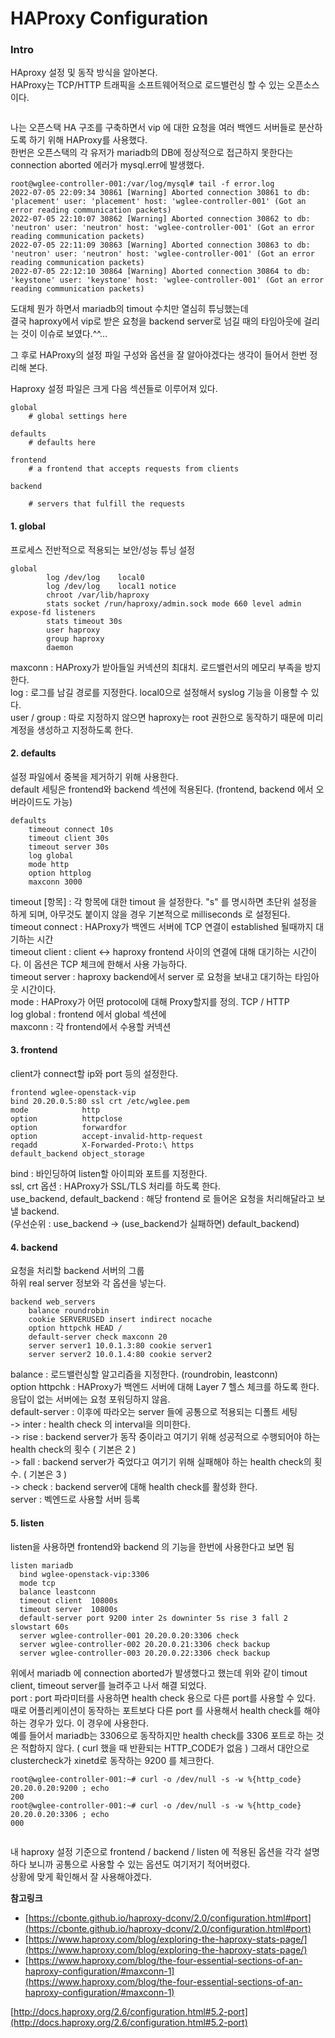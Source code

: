# HAProxy Configuration

### Intro

HAproxy 설정 및 동작 방식을 알아본다.\
HAProxy는 TCP/HTTP 트래픽을 소프트웨어적으로 로드밸런싱 할 수 있는 오픈소스이다.

<figure><img src="https://blog.kakaocdn.net/dn/bBlN24/btrJBl0EwSy/SnEKlYQiXVFL3Icb67nF0K/img.png" alt=""><figcaption></figcaption></figure>

나는 오픈스택 HA 구조를 구축하면서 vip 에 대한 요청을 여러 백엔드 서버들로 분산하도록 하기 위해 HAProxy를 사용했다.\
한번은 오픈스택의 각 유저가 mariadb의 DB에 정상적으로 접근하지 못한다는 connection aborted 에러가 mysql.err에 발생했다.

```
root@wglee-controller-001:/var/log/mysql# tail -f error.log
2022-07-05 22:09:34 30861 [Warning] Aborted connection 30861 to db: 'placement' user: 'placement' host: 'wglee-controller-001' (Got an error reading communication packets)
2022-07-05 22:10:07 30862 [Warning] Aborted connection 30862 to db: 'neutron' user: 'neutron' host: 'wglee-controller-001' (Got an error reading communication packets)
2022-07-05 22:11:09 30863 [Warning] Aborted connection 30863 to db: 'neutron' user: 'neutron' host: 'wglee-controller-001' (Got an error reading communication packets)
2022-07-05 22:12:10 30864 [Warning] Aborted connection 30864 to db: 'keystone' user: 'keystone' host: 'wglee-controller-001' (Got an error reading communication packets)
```

도대체 뭔가 하면서 mariadb의 timout 수치만 열심히 튜닝했는데\
결국 haproxy에서 vip로 받은 요청을 backend server로 넘길 때의 타임아웃에 걸리는 것이 이슈로 보였다.^^...

그 후로 HAProxy의 설정 파일 구성와 옵션을 잘 알아야겠다는 생각이 들어서 한번 정리해 본다.

Haproxy 설정 파일은 크게 다음 섹션들로 이루어져 있다.

```
global
    # global settings here

defaults
    # defaults here

frontend
    # a frontend that accepts requests from clients

backend

    # servers that fulfill the requests
```

#### 1. global

프로세스 전반적으로 적용되는 보안/성능 튜닝 설정

```
global
        log /dev/log    local0
        log /dev/log    local1 notice
        chroot /var/lib/haproxy
        stats socket /run/haproxy/admin.sock mode 660 level admin expose-fd listeners
        stats timeout 30s
        user haproxy
        group haproxy
        daemon
```

maxconn : HAProxy가 받아들일 커넥션의 최대치. 로드밸런서의 메모리 부족을 방지한다.\
log : 로그를 남길 경로를 지정한다. local0으로 설정해서 syslog 기능을 이용할 수 있다.\
user / group : 따로 지정하지 않으면 haproxy는 root 권한으로 동작하기 때문에 미리 계정을 생성하고 지정하도록 한다.

#### 2. defaults

설정 파일에서 중복을 제거하기 위해 사용한다.\
default 세팅은 frontend와 backend 섹션에 적용된다. (frontend, backend 에서 오버라이드도 가능)

```
defaults
    timeout connect 10s
    timeout client 30s
    timeout server 30s
    log global
    mode http
    option httplog
    maxconn 3000
```

timeout \[항목] : 각 항목에 대한 timout 을 설정한다. "s" 를 명시하면 초단위 설정을 하게 되며, 아무것도 붙이지 않을 경우 기본적으로 milliseconds 로 설정된다.\
timeout connect : HAProxy가 백엔드 서버에 TCP 연결이 established 될때까지 대기하는 시간\
timeout client : client ↔ haproxy frontend 사이의 연결에 대해 대기하는 시간이다. 이 옵션은 TCP 체크에 한해서 사용 가능하다.\
timeout server : haproxy backend에서 server 로 요청을 보내고 대기하는 타임아웃 시간이다.\
mode : HAProxy가 어떤 protocol에 대해 Proxy할지를 정의. TCP / HTTP\
log global : frontend 에서 global 섹션에\
maxconn : 각 frontend에서 수용할 커넥션

#### 3. frontend

client가 connect할 ip와 port 등의 설정한다.

```
frontend wglee-openstack-vip
bind 20.20.0.5:80 ssl crt /etc/wglee.pem
mode            http
option          httpclose
option          forwardfor
option          accept-invalid-http-request
reqadd          X-Forwarded-Proto:\ https
default_backend object_storage
```

bind : 바인딩하여 listen할 아이피와 포트를 지정한다.\
ssl, crt 옵션 : HAProxy가 SSL/TLS 처리를 하도록 한다.\
use\_backend, default\_backend : 해당 frontend 로 들어온 요청을 처리해달라고 보낼 backend.\
&#x20;  (우선순위 : use\_backend -> (use\_backend가 실패하면) default\_backend)

#### 4. backend

요청을 처리할 backend 서버의 그룹\
하위 real server 정보와 각 옵션을 넣는다.

```
backend web_servers
    balance roundrobin
    cookie SERVERUSED insert indirect nocache
    option httpchk HEAD /
    default-server check maxconn 20
    server server1 10.0.1.3:80 cookie server1
    server server2 10.0.1.4:80 cookie server2
```

balance : 로드밸런싱할 알고리즘을 지정한다. (roundrobin, leastconn)\
option httpchk : HAProxy가 백엔드 서버에 대해 Layer 7 헬스 체크를 하도록 한다. 응답이 없는 서버에는 요청 포워딩하지 않음.\
default-server : 이후에 따라오는 server 들에 공통으로 적용되는 디폴트 세팅\
\-> inter : health check 의 interval을 의미한다.\
\-> rise : backend server가 동작 중이라고 여기기 위해 성공적으로 수행되어야 하는 health check의 횟수 ( 기본은 2 )\
\-> fall : backend server가 죽었다고 여기기 위해 실패해야 하는 health check의 횟수. ( 기본은 3 )\
\-> check : backend server에 대해 health check를 활성화 한다.\
server : 벡엔드로 사용할 서버 등록

#### 5. listen

listen을 사용하면 frontend와 backend 의 기능을 한번에 사용한다고 보면 됨

```
listen mariadb
  bind wglee-openstack-vip:3306
  mode tcp
  balance leastconn
  timeout client  10800s
  timeout server  10800s
  default-server port 9200 inter 2s downinter 5s rise 3 fall 2 slowstart 60s
  server wglee-controller-001 20.20.0.20:3306 check
  server wglee-controller-002 20.20.0.21:3306 check backup
  server wglee-controller-003 20.20.0.22:3306 check backup
```

위에서 mariadb 에 connection aborted가 발생했다고 했는데 위와 같이 timout client, timeout server를 늘려주고 나서 해결 되었다.\
port : port 파라미터를 사용하면 health check 용으로 다른 port를 사용할 수 있다.\
때로 어플리케이션이 동작하는 포트보다 다른 port 를 사용해서 health check를 해야 하는 경우가 있다. 이 경우에 사용한다.\
예를 들어서 mariadb는 3306으로 동작하지만 health check를 3306 포트로 하는 것은 적합하지 않다. ( curl 했을 때 반환되는 HTTP\_CODE가 없음 ) 그래서 대안으로 clustercheck가 xinetd로 동작하는 9200 를 체크한다.&#x20;

```
root@wglee-controller-001:~# curl -o /dev/null -s -w %{http_code} 20.20.0.20:9200 ; echo
200
root@wglee-controller-001:~# curl -o /dev/null -s -w %{http_code} 20.20.0.20:3306 ; echo
000
```

<figure><img src="https://blog.kakaocdn.net/dn/nti1s/btr3XW862ME/JkQZRY8Dp5kwdnu3ydyrv1/img.png" alt=""><figcaption></figcaption></figure>

내 haproxy 설정 기준으로 frontend / backend / listen 에 적용된 옵션을 각각 설명하다 보니까 공통으로 사용할 수 있는 옵션도 여기저기 적어버렸다.\
상황에 맞게 확인해서 잘 사용해야겠다.

**참고링크**

* [https://cbonte.github.io/haproxy-dconv/2.0/configuration.html#port](https://cbonte.github.io/haproxy-dconv/2.0/configuration.html#port)
* [https://www.haproxy.com/blog/exploring-the-haproxy-stats-page/](https://www.haproxy.com/blog/exploring-the-haproxy-stats-page/)
* [https://www.haproxy.com/blog/the-four-essential-sections-of-an-haproxy-configuration/#maxconn-1](https://www.haproxy.com/blog/the-four-essential-sections-of-an-haproxy-configuration/#maxconn-1)

[http://docs.haproxy.org/2.6/configuration.html#5.2-port](http://docs.haproxy.org/2.6/configuration.html#5.2-port)
